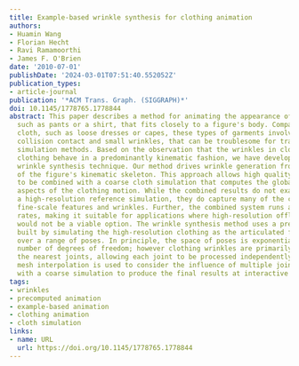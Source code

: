 ```yaml
---
title: Example-based wrinkle synthesis for clothing animation
authors:
- Huamin Wang
- Florian Hecht
- Ravi Ramamoorthi
- James F. O'Brien
date: '2010-07-01'
publishDate: '2024-03-01T07:51:40.552052Z'
publication_types:
- article-journal
publication: '*ACM Trans. Graph. (SIGGRAPH)*'
doi: 10.1145/1778765.1778844
abstract: This paper describes a method for animating the appearance of clothing,
  such as pants or a shirt, that fits closely to a figure's body. Compared to flowing
  cloth, such as loose dresses or capes, these types of garments involve nearly continuous
  collision contact and small wrinkles, that can be troublesome for traditional cloth
  simulation methods. Based on the observation that the wrinkles in close-fitting
  clothing behave in a predominantly kinematic fashion, we have developed an example-based
  wrinkle synthesis technique. Our method drives wrinkle generation from the pose
  of the figure's kinematic skeleton. This approach allows high quality clothing wrinkles
  to be combined with a coarse cloth simulation that computes the global and dynamic
  aspects of the clothing motion. While the combined results do not exactly match
  a high-resolution reference simulation, they do capture many of the characteristic
  fine-scale features and wrinkles. Further, the combined system runs at interactive
  rates, making it suitable for applications where high-resolution offline simulations
  would not be a viable option. The wrinkle synthesis method uses a precomputed database
  built by simulating the high-resolution clothing as the articulated figure is moved
  over a range of poses. In principle, the space of poses is exponential in the total
  number of degrees of freedom; however clothing wrinkles are primarily affected by
  the nearest joints, allowing each joint to be processed independently. During synthesis,
  mesh interpolation is used to consider the influence of multiple joints, and combined
  with a coarse simulation to produce the final results at interactive rates.
tags:
- wrinkles
- precomputed animation
- example-based animation
- clothing animation
- cloth simulation
links:
- name: URL
  url: https://doi.org/10.1145/1778765.1778844
---
```

